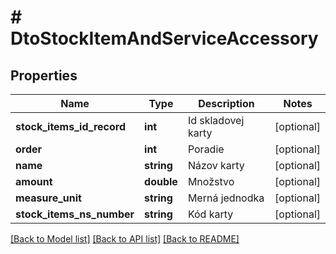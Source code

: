 # # DtoStockItemAndServiceAccessory

## Properties

Name | Type | Description | Notes
------------ | ------------- | ------------- | -------------
**stock_items_id_record** | **int** | Id skladovej karty | [optional]
**order** | **int** | Poradie | [optional]
**name** | **string** | Názov karty | [optional]
**amount** | **double** | Množstvo | [optional]
**measure_unit** | **string** | Merná jednodka | [optional]
**stock_items_ns_number** | **string** | Kód karty | [optional]

[[Back to Model list]](../../README.md#models) [[Back to API list]](../../README.md#endpoints) [[Back to README]](../../README.md)
